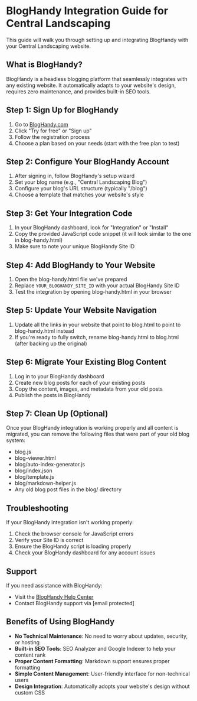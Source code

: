 # BlogHandy Integration Guide for Central Landscaping

This guide will walk you through setting up and integrating BlogHandy with your Central Landscaping website.

## What is BlogHandy?

BlogHandy is a headless blogging platform that seamlessly integrates with any existing website. It automatically adapts to your website's design, requires zero maintenance, and provides built-in SEO tools.

## Step 1: Sign Up for BlogHandy

1. Go to [BlogHandy.com](https://www.bloghandy.com/)
2. Click "Try for free" or "Sign up"
3. Follow the registration process
4. Choose a plan based on your needs (start with the free plan to test)

## Step 2: Configure Your BlogHandy Account

1. After signing in, follow BlogHandy's setup wizard
2. Set your blog name (e.g., "Central Landscaping Blog")
3. Configure your blog's URL structure (typically "/blog")
4. Choose a template that matches your website's style

## Step 3: Get Your Integration Code

1. In your BlogHandy dashboard, look for "Integration" or "Install"
2. Copy the provided JavaScript code snippet (it will look similar to the one in blog-handy.html)
3. Make sure to note your unique BlogHandy Site ID

## Step 4: Add BlogHandy to Your Website

1. Open the blog-handy.html file we've prepared
2. Replace `YOUR_BLOGHANDY_SITE_ID` with your actual BlogHandy Site ID
3. Test the integration by opening blog-handy.html in your browser

## Step 5: Update Your Website Navigation

1. Update all the links in your website that point to blog.html to point to blog-handy.html instead
2. If you're ready to fully switch, rename blog-handy.html to blog.html (after backing up the original)

## Step 6: Migrate Your Existing Blog Content

1. Log in to your BlogHandy dashboard
2. Create new blog posts for each of your existing posts
3. Copy the content, images, and metadata from your old posts
4. Publish the posts in BlogHandy

## Step 7: Clean Up (Optional)

Once your BlogHandy integration is working properly and all content is migrated, you can remove the following files that were part of your old blog system:

- blog.js
- blog-viewer.html
- blog/auto-index-generator.js
- blog/index.json
- blog/template.js
- blog/markdown-helper.js
- Any old blog post files in the blog/ directory

## Troubleshooting

If your BlogHandy integration isn't working properly:

1. Check the browser console for JavaScript errors
2. Verify your Site ID is correct
3. Ensure the BlogHandy script is loading properly
4. Check your BlogHandy dashboard for any account issues

## Support

If you need assistance with BlogHandy:

- Visit the [BlogHandy Help Center](https://help.bloghandy.com/)
- Contact BlogHandy support via [email protected]

## Benefits of Using BlogHandy

- **No Technical Maintenance**: No need to worry about updates, security, or hosting
- **Built-in SEO Tools**: SEO Analyzer and Google Indexer to help your content rank
- **Proper Content Formatting**: Markdown support ensures proper formatting
- **Simple Content Management**: User-friendly interface for non-technical users
- **Design Integration**: Automatically adopts your website's design without custom CSS 
